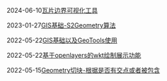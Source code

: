 2024-06-10[瓦片边界可视化工具](https://meethigher.top/blog/2024/visible-tile-boundaries/)

2023-01-27[GIS基础-S2Geometry算法](https://meethigher.top/blog/2023/gis-s2/)

2022-05-22[GIS基础以及GeoTools使用](https://meethigher.top/blog/2022/gis-science/)

2022-05-22[基于openlayers的wkt绘制展示功能](https://meethigher.top/blog/2022/wkt-show-on-openlayers/)

2022-05-15[Geometry切块-根据是否有交点或者被包含](https://meethigher.top/blog/2022/geometry-grid/)


